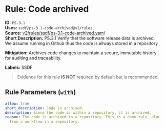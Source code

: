 # Rule: Code archived  
**ID:** `PS.3.1`  
**Uses:** `ssdf/ps-3.1-code-archived@v2/rules`  
**Source:** [v2/rules/ssdf/ps-3.1-code-archived.yaml](https://github.com/scribe-public/sample-policies/v2/rules/ssdf/ps-3.1-code-archived.yaml)  
**Short Description:** PS.3.1 Verify that the software release data is archived.
We assume running in Github thus the code is allways stored in a repository
  
**Mitigation:** Archives code changes to maintain a secure, immutable history for auditing and traceability.
  
**Labels:** SSDF  
> Evidence for this rule **IS NOT** required by default but is recommended.


## Rule Parameters (`with`)  
```yaml
allow: true
short_description: Code is archived.
description: Since the code is within a repository, it is archived.
reason: The code is archived in a repository. This is a demo rule, planned to run
  from a workflow in a repository.
```

